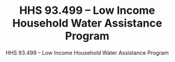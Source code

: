 ---
layout: resources-landing
title: "HHS 93.499 &ndash; Low Income Household Water Assistance Program"
subtitle: "HHS 93.499 &ndash; Low Income Household Water Assistance Program"
doc-link: ../assets/files/HHS 93.499-Low Income Household Water Assistance Program ADD2.pdf
filters: federal-financial-assistance coffa compliance-supplement 2021
fiscal_year: 2021
---